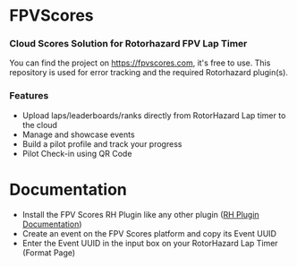# FPVScores
### Cloud Scores Solution for Rotorhazard FPV Lap Timer
You can find the project on https://fpvscores.com, it's free to use.
This repository is used for error tracking and the required Rotorhazard plugin(s).

### Features

- Upload laps/leaderboards/ranks directly from RotorHazard Lap timer to the cloud
- Manage and showcase events
- Build a pilot profile and track your progress
- Pilot Check-in using QR Code


# Documentation

* Install the FPV Scores RH Plugin like any other plugin ([RH Plugin Documentation](https://github.com/RotorHazard/RotorHazard/blob/main/doc/Plugins.md))
* Create an event on the FPV Scores platform and copy its Event UUID
* Enter the Event UUID in the input box on your RotorHazard Lap Timer (Format Page)

